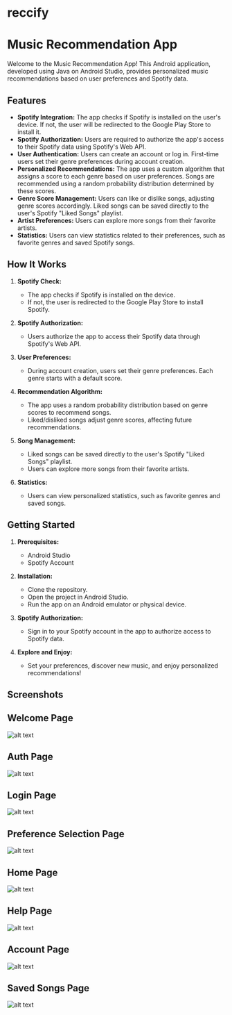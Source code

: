 # reccify
# Music Recommendation App

Welcome to the Music Recommendation App! This Android application, developed using Java on Android Studio, provides personalized music recommendations based on user preferences and Spotify data.

## Features

- **Spotify Integration:** The app checks if Spotify is installed on the user's device. If not, the user will be redirected to the Google Play Store to install it.
- **Spotify Authorization:** Users are required to authorize the app's access to their Spotify data using Spotify's Web API.
- **User Authentication:** Users can create an account or log in. First-time users set their genre preferences during account creation.
- **Personalized Recommendations:** The app uses a custom algorithm that assigns a score to each genre based on user preferences. Songs are recommended using a random probability distribution determined by these scores.
- **Genre Score Management:** Users can like or dislike songs, adjusting genre scores accordingly. Liked songs can be saved directly to the user's Spotify "Liked Songs" playlist.
- **Artist Preferences:** Users can explore more songs from their favorite artists.
- **Statistics:** Users can view statistics related to their preferences, such as favorite genres and saved Spotify songs.

## How It Works

1. **Spotify Check:**
   - The app checks if Spotify is installed on the device.
   - If not, the user is redirected to the Google Play Store to install Spotify.
   
2. **Spotify Authorization:**
   - Users authorize the app to access their Spotify data through Spotify's Web API.
   
3. **User Preferences:**
   - During account creation, users set their genre preferences. Each genre starts with a default score.
   
4. **Recommendation Algorithm:**
   - The app uses a random probability distribution based on genre scores to recommend songs.
   - Liked/disliked songs adjust genre scores, affecting future recommendations.
   
5. **Song Management:**
   - Liked songs can be saved directly to the user's Spotify "Liked Songs" playlist.
   - Users can explore more songs from their favorite artists.
   
6. **Statistics:**
   - Users can view personalized statistics, such as favorite genres and saved songs.

## Getting Started

1. **Prerequisites:**
   - Android Studio
   - Spotify Account

2. **Installation:**
   - Clone the repository.
   - Open the project in Android Studio.
   - Run the app on an Android emulator or physical device.

3. **Spotify Authorization:**
   - Sign in to your Spotify account in the app to authorize access to Spotify data.

4. **Explore and Enjoy:**
   - Set your preferences, discover new music, and enjoy personalized recommendations!

## Screenshots

## Welcome Page
![alt text](https://github.com/mahmedmo/reccify/blob/master/images/welcome.png "Welcome Page")
## Auth Page
![alt text](https://github.com/mahmedmo/reccify/blob/master/images/auth.png "Auth Page")
## Login Page
![alt text](https://github.com/mahmedmo/reccify/blob/master/images/login.png "Login Page")
## Preference Selection Page
![alt text](https://github.com/mahmedmo/reccify/blob/master/images/pref.png "Preferences Page")
## Home Page
![alt text](https://github.com/mahmedmo/reccify/blob/master/images/home.png "Home Page")
## Help Page
![alt text](https://github.com/mahmedmo/reccify/blob/master/images/help.png "Help Page")
## Account Page
![alt text](https://github.com/mahmedmo/reccify/blob/master/images/account.png "Account Page")
## Saved Songs Page
![alt text](https://github.com/mahmedmo/reccify/blob/master/images/savedsongs.png "Saved Songs Page")


